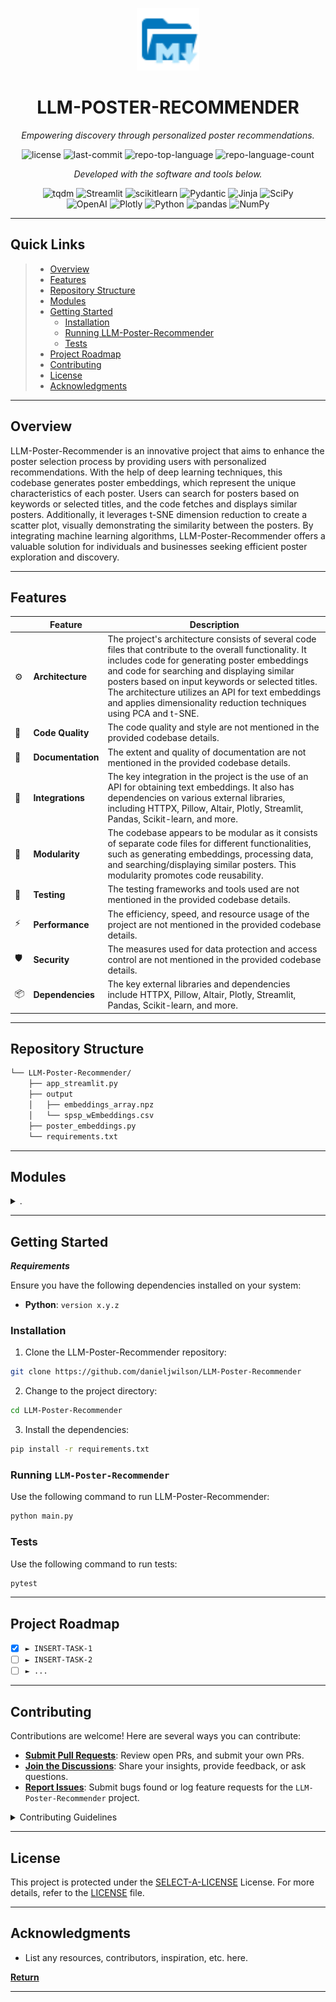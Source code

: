 <p align="center">
  <img src="https://raw.githubusercontent.com/PKief/vscode-material-icon-theme/ec559a9f6bfd399b82bb44393651661b08aaf7ba/icons/folder-markdown-open.svg" width="100" />
</p>
<p align="center">
    <h1 align="center">LLM-POSTER-RECOMMENDER</h1>
</p>
<p align="center">
    <em>Empowering discovery through personalized poster recommendations.</em>
</p>
<p align="center">
	<img src="https://img.shields.io/github/license/danieljwilson/LLM-Poster-Recommender?style=flat&color=0080ff" alt="license">
	<img src="https://img.shields.io/github/last-commit/danieljwilson/LLM-Poster-Recommender?style=flat&logo=git&logoColor=white&color=0080ff" alt="last-commit">
	<img src="https://img.shields.io/github/languages/top/danieljwilson/LLM-Poster-Recommender?style=flat&color=0080ff" alt="repo-top-language">
	<img src="https://img.shields.io/github/languages/count/danieljwilson/LLM-Poster-Recommender?style=flat&color=0080ff" alt="repo-language-count">
<p>
<p align="center">
		<em>Developed with the software and tools below.</em>
</p>
<p align="center">
	<img src="https://img.shields.io/badge/tqdm-FFC107.svg?style=flat&logo=tqdm&logoColor=black" alt="tqdm">
	<img src="https://img.shields.io/badge/Streamlit-FF4B4B.svg?style=flat&logo=Streamlit&logoColor=white" alt="Streamlit">
	<img src="https://img.shields.io/badge/scikitlearn-F7931E.svg?style=flat&logo=scikit-learn&logoColor=white" alt="scikitlearn">
	<img src="https://img.shields.io/badge/Pydantic-E92063.svg?style=flat&logo=Pydantic&logoColor=white" alt="Pydantic">
	<img src="https://img.shields.io/badge/Jinja-B41717.svg?style=flat&logo=Jinja&logoColor=white" alt="Jinja">
	<img src="https://img.shields.io/badge/SciPy-8CAAE6.svg?style=flat&logo=SciPy&logoColor=white" alt="SciPy">
	<br>
	<img src="https://img.shields.io/badge/OpenAI-412991.svg?style=flat&logo=OpenAI&logoColor=white" alt="OpenAI">
	<img src="https://img.shields.io/badge/Plotly-3F4F75.svg?style=flat&logo=Plotly&logoColor=white" alt="Plotly">
	<img src="https://img.shields.io/badge/Python-3776AB.svg?style=flat&logo=Python&logoColor=white" alt="Python">
	<img src="https://img.shields.io/badge/pandas-150458.svg?style=flat&logo=pandas&logoColor=white" alt="pandas">
	<img src="https://img.shields.io/badge/NumPy-013243.svg?style=flat&logo=NumPy&logoColor=white" alt="NumPy">
</p>
<hr>

##  Quick Links

> - [ Overview](#-overview)
> - [ Features](#-features)
> - [ Repository Structure](#-repository-structure)
> - [ Modules](#-modules)
> - [ Getting Started](#-getting-started)
>   - [ Installation](#-installation)
>   - [Running LLM-Poster-Recommender](#-running-LLM-Poster-Recommender)
>   - [ Tests](#-tests)
> - [ Project Roadmap](#-project-roadmap)
> - [ Contributing](#-contributing)
> - [ License](#-license)
> - [ Acknowledgments](#-acknowledgments)

---

##  Overview

LLM-Poster-Recommender is an innovative project that aims to enhance the poster selection process by providing users with personalized recommendations. With the help of deep learning techniques, this codebase generates poster embeddings, which represent the unique characteristics of each poster. Users can search for posters based on keywords or selected titles, and the code fetches and displays similar posters. Additionally, it leverages t-SNE dimension reduction to create a scatter plot, visually demonstrating the similarity between the posters. By integrating machine learning algorithms, LLM-Poster-Recommender offers a valuable solution for individuals and businesses seeking efficient poster exploration and discovery.

---

##  Features

|    |   Feature         | Description |
|----|-------------------|---------------------------------------------------------------|
| ⚙️  | **Architecture**  | The project's architecture consists of several code files that contribute to the overall functionality. It includes code for generating poster embeddings and code for searching and displaying similar posters based on input keywords or selected titles. The architecture utilizes an API for text embeddings and applies dimensionality reduction techniques using PCA and t-SNE. |
| 🔩 | **Code Quality**  | The code quality and style are not mentioned in the provided codebase details. |
| 📄 | **Documentation** | The extent and quality of documentation are not mentioned in the provided codebase details. |
| 🔌 | **Integrations**  | The key integration in the project is the use of an API for obtaining text embeddings. It also has dependencies on various external libraries, including HTTPX, Pillow, Altair, Plotly, Streamlit, Pandas, Scikit-learn, and more. |
| 🧩 | **Modularity**    | The codebase appears to be modular as it consists of separate code files for different functionalities, such as generating embeddings, processing data, and searching/displaying similar posters. This modularity promotes code reusability. |
| 🧪 | **Testing**       | The testing frameworks and tools used are not mentioned in the provided codebase details. |
| ⚡️  | **Performance**   | The efficiency, speed, and resource usage of the project are not mentioned in the provided codebase details. |
| 🛡️ | **Security**      | The measures used for data protection and access control are not mentioned in the provided codebase details. |
| 📦 | **Dependencies**  | The key external libraries and dependencies include HTTPX, Pillow, Altair, Plotly, Streamlit, Pandas, Scikit-learn, and more. |


---

##  Repository Structure

```sh
└── LLM-Poster-Recommender/
    ├── app_streamlit.py
    ├── output
    │   ├── embeddings_array.npz
    │   └── spsp_wEmbeddings.csv
    ├── poster_embeddings.py
    └── requirements.txt
```

---

##  Modules

<details closed><summary>.</summary>

| File                                                                                                             | Summary                                                                                                                                                                                                                                                                                                                                                                           |
| ---                                                                                                              | ---                                                                                                                                                                                                                                                                                                                                                                               |
| [requirements.txt](https://github.com/danieljwilson/LLM-Poster-Recommender/blob/master/requirements.txt)         | This code snippet, located within the `LLM-Poster-Recommender` repository, contributes to the architecture by providing poster embeddings. The code generates embeddings for posters and stores them in output files.                                                                                                                                                             |
| [app_streamlit.py](https://github.com/danieljwilson/LLM-Poster-Recommender/blob/master/app_streamlit.py)         | This code snippet is part of the LLM Poster Recommender repository. It defines functions to search for and display similar posters based on input keywords or selected titles. The code also creates a scatter plot to visualize the similarity between posters using t-SNE dimension reduction.                                                                                  |
| [poster_embeddings.py](https://github.com/danieljwilson/LLM-Poster-Recommender/blob/master/poster_embeddings.py) | The code snippet in the file poster_embeddings.py is responsible for processing data, obtaining text embeddings, performing dimensionality reduction using PCA and t-SNE, and saving the results to a CSV file. It filters and processes data from an Excel file, accesses an API for text embeddings, applies dimensionality reduction techniques, and saves the processed data. |

</details>

---

##  Getting Started

***Requirements***

Ensure you have the following dependencies installed on your system:

* **Python**: `version x.y.z`

###  Installation

1. Clone the LLM-Poster-Recommender repository:

```sh
git clone https://github.com/danieljwilson/LLM-Poster-Recommender
```

2. Change to the project directory:

```sh
cd LLM-Poster-Recommender
```

3. Install the dependencies:

```sh
pip install -r requirements.txt
```

###  Running `LLM-Poster-Recommender`

Use the following command to run LLM-Poster-Recommender:

```sh
python main.py
```

###  Tests

Use the following command to run tests:

```sh
pytest
```

---

##  Project Roadmap

- [X] `► INSERT-TASK-1`
- [ ] `► INSERT-TASK-2`
- [ ] `► ...`

---

##  Contributing

Contributions are welcome! Here are several ways you can contribute:

- **[Submit Pull Requests](https://github.com/danieljwilson/LLM-Poster-Recommender/blob/main/CONTRIBUTING.md)**: Review open PRs, and submit your own PRs.
- **[Join the Discussions](https://github.com/danieljwilson/LLM-Poster-Recommender/discussions)**: Share your insights, provide feedback, or ask questions.
- **[Report Issues](https://github.com/danieljwilson/LLM-Poster-Recommender/issues)**: Submit bugs found or log feature requests for the `LLM-Poster-Recommender` project.

<details closed>
    <summary>Contributing Guidelines</summary>

1. **Fork the Repository**: Start by forking the project repository to your github account.
2. **Clone Locally**: Clone the forked repository to your local machine using a git client.
   ```sh
   git clone https://github.com/danieljwilson/LLM-Poster-Recommender
   ```
3. **Create a New Branch**: Always work on a new branch, giving it a descriptive name.
   ```sh
   git checkout -b new-feature-x
   ```
4. **Make Your Changes**: Develop and test your changes locally.
5. **Commit Your Changes**: Commit with a clear message describing your updates.
   ```sh
   git commit -m 'Implemented new feature x.'
   ```
6. **Push to GitHub**: Push the changes to your forked repository.
   ```sh
   git push origin new-feature-x
   ```
7. **Submit a Pull Request**: Create a PR against the original project repository. Clearly describe the changes and their motivations.

Once your PR is reviewed and approved, it will be merged into the main branch.

</details>

---

##  License

This project is protected under the [SELECT-A-LICENSE](https://choosealicense.com/licenses) License. For more details, refer to the [LICENSE](https://choosealicense.com/licenses/) file.

---

##  Acknowledgments

- List any resources, contributors, inspiration, etc. here.

[**Return**](#-quick-links)

---
